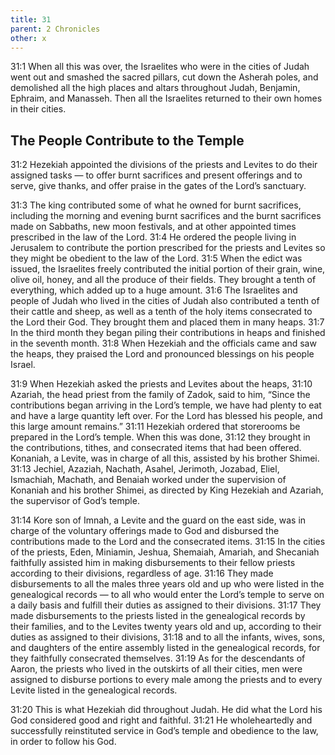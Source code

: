 ```yaml
---
title: 31
parent: 2 Chronicles
other: x
---
```



<a name="31:1">31:1</a> When all this was over, the Israelites who were in the cities of Judah went out and smashed the sacred pillars, cut down the Asherah poles, and demolished all the high places and altars throughout Judah, Benjamin, Ephraim, and Manasseh. Then all the Israelites returned to their own homes in their cities.

## The People Contribute to the Temple

<a name="31:2">31:2</a> Hezekiah appointed the divisions of the priests and Levites to do their assigned tasks — to offer burnt sacrifices and present offerings and to serve, give thanks, and offer praise in the gates of the Lord’s sanctuary.

<a name="31:3">31:3</a> The king contributed some of what he owned for burnt sacrifices, including the morning and evening burnt sacrifices and the burnt sacrifices made on Sabbaths, new moon festivals, and at other appointed times prescribed in the law of the Lord. <a name="31:4">31:4</a> He ordered the people living in Jerusalem to contribute the portion prescribed for the priests and Levites so they might be obedient to the law of the Lord. <a name="31:5">31:5</a> When the edict was issued, the Israelites freely contributed the initial portion of their grain, wine, olive oil, honey, and all the produce of their fields. They brought a tenth of everything, which added up to a huge amount. <a name="31:6">31:6</a> The Israelites and people of Judah who lived in the cities of Judah also contributed a tenth of their cattle and sheep, as well as a tenth of the holy items consecrated to the Lord their God. They brought them and placed them in many heaps. <a name="31:7">31:7</a> In the third month they began piling their contributions in heaps and finished in the seventh month. <a name="31:8">31:8</a> When Hezekiah and the officials came and saw the heaps, they praised the Lord and pronounced blessings on his people Israel.

<a name="31:9">31:9</a> When Hezekiah asked the priests and Levites about the heaps, <a name="31:10">31:10</a> Azariah, the head priest from the family of Zadok, said to him, “Since the contributions began arriving in the Lord’s temple, we have had plenty to eat and have a large quantity left over. For the Lord has blessed his people, and this large amount remains.” <a name="31:11">31:11</a> Hezekiah ordered that storerooms be prepared in the Lord’s temple. When this was done, <a name="31:12">31:12</a> they brought in the contributions, tithes, and consecrated items that had been offered. Konaniah, a Levite, was in charge of all this, assisted by his brother Shimei. <a name="31:13">31:13</a> Jechiel, Azaziah, Nachath, Asahel, Jerimoth, Jozabad, Eliel, Ismachiah, Machath, and Benaiah worked under the supervision of Konaniah and his brother Shimei, as directed by King Hezekiah and Azariah, the supervisor of God’s temple.

<a name="31:14">31:14</a> Kore son of Imnah, a Levite and the guard on the east side, was in charge of the voluntary offerings made to God and disbursed the contributions made to the Lord and the consecrated items. <a name="31:15">31:15</a> In the cities of the priests, Eden, Miniamin, Jeshua, Shemaiah, Amariah, and Shecaniah faithfully assisted him in making disbursements to their fellow priests according to their divisions, regardless of age. <a name="31:16">31:16</a> They made disbursements to all the males three years old and up who were listed in the genealogical records — to all who would enter the Lord’s temple to serve on a daily basis and fulfill their duties as assigned to their divisions. <a name="31:17">31:17</a> They made disbursements to the priests listed in the genealogical records by their families, and to the Levites twenty years old and up, according to their duties as assigned to their divisions, <a name="31:18">31:18</a> and to all the infants, wives, sons, and daughters of the entire assembly listed in the genealogical records, for they faithfully consecrated themselves. <a name="31:19">31:19</a> As for the descendants of Aaron, the priests who lived in the outskirts of all their cities, men were assigned to disburse portions to every male among the priests and to every Levite listed in the genealogical records.

<a name="31:20">31:20</a> This is what Hezekiah did throughout Judah. He did what the Lord his God considered good and right and faithful. <a name="31:21">31:21</a> He wholeheartedly and successfully reinstituted service in God’s temple and obedience to the law, in order to follow his God.